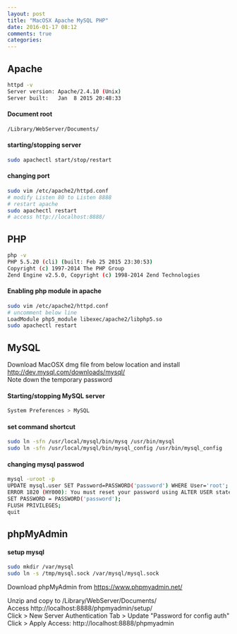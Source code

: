 ```yaml
---
layout: post
title: "MacOSX Apache MySQL PHP"
date: 2016-01-17 08:12
comments: true
categories: 
---
```

## Apache

````sh
httpd -v
Server version: Apache/2.4.10 (Unix)
Server built:   Jan  8 2015 20:48:33
````

#### Document root

````sh
/Library/WebServer/Documents/
````

#### starting/stopping server

```sh
sudo apachectl start/stop/restart
```

#### changing port

````sh
sudo vim /etc/apache2/httpd.conf
# modify Listen 80 to Listen 8888
# restart apache
sudo apachectl restart
# access http://localhost:8888/
````

## PHP

```` sh
php -v
PHP 5.5.20 (cli) (built: Feb 25 2015 23:30:53) 
Copyright (c) 1997-2014 The PHP Group
Zend Engine v2.5.0, Copyright (c) 1998-2014 Zend Technologies
````

#### Enabling php module in apache

````sh
sudo vim /etc/apache2/httpd.conf
# uncomment below line
LoadModule php5_module libexec/apache2/libphp5.so
sudo apachectl restart
````

## MySQL

Download MacOSX dmg file from below location and install http://dev.mysql.com/downloads/mysql/   
Note down the temporary password

#### Starting/stopping MySQL server
````sh
System Preferences > MySQL
````

#### set command shortcut
````sh
sudo ln -sfn /usr/local/mysql/bin/mysq /usr/bin/mysql
sudo ln -sfn /usr/local/mysql/bin/mysql_config /usr/bin/mysql_config
````

#### changing mysql passwod
````sh
mysql -uroot -p
UPDATE mysql.user SET Password=PASSWORD('password') WHERE User='root';
ERROR 1820 (HY000): You must reset your password using ALTER USER statement before executing this statement.
SET PASSWORD = PASSWORD('password');
FLUSH PRIVILEGES; 
quit
````


## phpMyAdmin

#### setup mysql 
````sh
sudo mkdir /var/mysql
sudo ln -s /tmp/mysql.sock /var/mysql/mysql.sock
````

Download phpMyAdmin from https://www.phpmyadmin.net/ 

Unzip and copy to /Library/WebServer/Documents/  
Access http://localhost:8888/phpmyadmin/setup/  
Click > New Server
Authentication Tab > Update "Password for config auth"  
Click > Apply
Access: http://localhost:8888/phpmyadmin  

